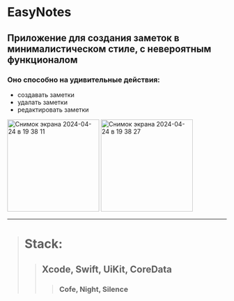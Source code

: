 # EasyNotes

## Приложение для создания заметок в минималистическом стиле, с невероятным функционалом

### Оно способно на удивительные действия:
- создавать заметки
- удалать заметки
- редактировать заметки

<img width="211" alt="Снимок экрана 2024-04-24 в 19 38 11" src="https://github.com/Kirill-iOSwift/EasyNotes/assets/133357229/dd458a1e-6f8a-4e57-8824-e8caf49d4143">
<img width="211" alt="Снимок экрана 2024-04-24 в 19 38 27" src="https://github.com/Kirill-iOSwift/EasyNotes/assets/133357229/fa227c0f-51b3-41d7-ac28-4985a4343b4e">



***

> # Stack:
> > ## Xcode, Swift, UiKit, CoreData
> > > ### Cofe, Night, Silence

